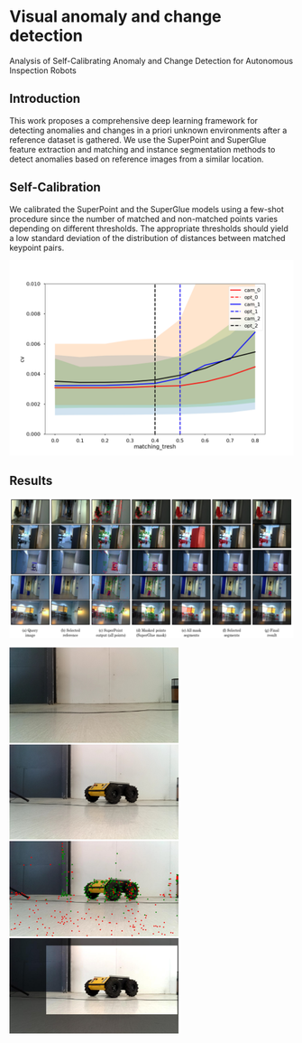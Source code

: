 
# Visual anomaly and change detection

Analysis of  Self-Calibrating Anomaly and Change Detection for Autonomous Inspection Robots

## Introduction

This work proposes a comprehensive deep learning framework for detecting anomalies and changes in a priori unknown environments after a reference dataset is gathered.
We use the SuperPoint and SuperGlue feature extraction and
matching and instance segmentation methods to detect anomalies based on reference images from a similar location. 

## Self-Calibration

We calibrated the SuperPoint and the SuperGlue models using a few-shot procedure since the number of matched and non-matched points varies depending on different thresholds. The appropriate thresholds should yield a low standard deviation of the distribution of distances between matched keypoint pairs.

![](./self_calibration/calibration_results/cameras_key_thresh0.003.png)


## Results

![](./output_images/all_together.png)


<p float="left">
  <img src="./input_images/b1.jpeg" width="300" />
  <img src="./input_images/b2.jpeg" width="300" /> 
  <img src="./output_images/scatterPoints.jpg" width="300" />
  <img src="./output_images/a_final.jpg" width="300" />
</p>
